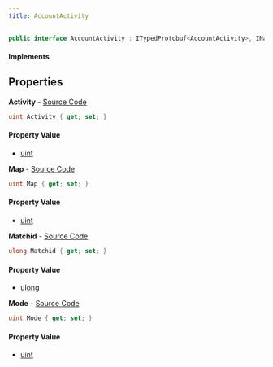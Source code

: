 ```yaml
---
title: AccountActivity
---
```


```csharp
public interface AccountActivity : ITypedProtobuf<AccountActivity>, INativeHandle
```

#### Implements

## Properties

**Activity** - [Source Code](https://github.com/swiftly-solution/swiftlys2/blob/master/managed/src/SwiftlyS2.Generated/Protobufs/Interfaces/AccountActivity.cs#L13)

```csharp
uint Activity { get; set; }
```

#### Property Value

- [uint](https://learn.microsoft.com/dotnet/api/system.uint32)

**Map** - [Source Code](https://github.com/swiftly-solution/swiftlys2/blob/master/managed/src/SwiftlyS2.Generated/Protobufs/Interfaces/AccountActivity.cs#L19)

```csharp
uint Map { get; set; }
```

#### Property Value

- [uint](https://learn.microsoft.com/dotnet/api/system.uint32)

**Matchid** - [Source Code](https://github.com/swiftly-solution/swiftlys2/blob/master/managed/src/SwiftlyS2.Generated/Protobufs/Interfaces/AccountActivity.cs#L22)

```csharp
ulong Matchid { get; set; }
```

#### Property Value

- [ulong](https://learn.microsoft.com/dotnet/api/system.uint64)

**Mode** - [Source Code](https://github.com/swiftly-solution/swiftlys2/blob/master/managed/src/SwiftlyS2.Generated/Protobufs/Interfaces/AccountActivity.cs#L16)

```csharp
uint Mode { get; set; }
```

#### Property Value

- [uint](https://learn.microsoft.com/dotnet/api/system.uint32)

